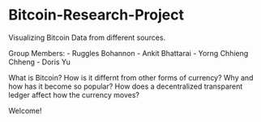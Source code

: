 # Bitcoin-Research-Project


Visualizing Bitcoin Data from different sources.

Group Members:
    - Ruggles Bohannon
    - Ankit Bhattarai
    - Yorng Chhieng Chheng
    - Doris Yu

What is Bitcoin?
How is it differnt from other forms of currency?
Why and how has it become so popular?
How does a decentralized transparent ledger affect how the currency moves?

Welcome!
